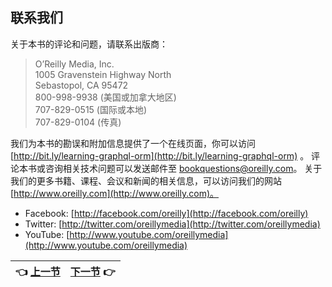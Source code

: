## 联系我们
关于本书的评论和问题，请联系出版商：  
>O’Reilly Media, Inc.  
>1005 Gravenstein Highway North  
>Sebastopol, CA 95472  
>800-998-9938 (美国或加拿大地区)  
>707-829-0515 (国际或本地)  
>707-829-0104 (传真)  

我们为本书的勘误和附加信息提供了一个在线页面，你可以访问 [http://bit.ly/learning-graphql-orm](http://bit.ly/learning-graphql-orm) 。 
评论本书或咨询相关技术问题可以发送邮件至 [bookquestions@oreilly.com](bookquestions@oreilly.com)。 
关于我们的更多书籍、课程、会议和新闻的相关信息，可以访问我们的网站 [http://www.oreilly.com](http://www.oreilly.com)。 
- Facebook: [http://facebook.com/oreilly](http://facebook.com/oreilly)  
- Twitter: [http://twitter.com/oreillymedia](http://twitter.com/oreillymedia)  
- YouTube: [http://www.youtube.com/oreillymedia](http://www.youtube.com/oreillymedia)  

| :point_left: [上一节](/Preface_04.md) | [下一节](/ch01_00.md) :point_right: |
| - | - |
